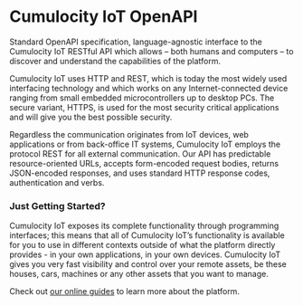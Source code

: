 # Cumulocity IoT OpenAPI

Standard OpenAPI specification, language-agnostic interface to the Cumulocity IoT RESTful API which allows – both humans and computers – to discover and understand the capabilities of the platform.

Cumulocity IoT uses HTTP and REST, which is today the most widely used interfacing technology and which works on any Internet-connected device ranging from small embedded microcontrollers up to desktop PCs. The secure variant, HTTPS, is used for the most security critical applications and will give you the best possible security.

Regardless the communication originates from IoT devices, web applications or from back-office IT systems, Cumulocity IoT employs the protocol REST for all external communication. Our API has predictable resource-oriented URLs, accepts form-encoded request bodies, returns JSON-encoded responses, and uses standard HTTP response codes, authentication and verbs.

### Just Getting Started?

Cumulocity IoT exposes its complete functionality through programming interfaces; this means that all of Cumulocity IoT’s functionality is available for you to use in different contexts outside of what the platform directly provides - in your own applications, in your own devices. Cumulocity IoT gives you very fast visibility and control over your remote assets, be these houses, cars, machines or any other assets that you want to manage.

Check out <a href="https://cumulocity.com/guides/concepts/introduction/" target="_new">our online guides</a> to learn more about the platform.
